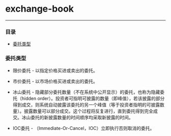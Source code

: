 # exchange-book
***
### 目录
- [委托类型](#委托类型)
    
    
    
### 委托类型

* 限价委托 - 以指定价格买进或卖出的委托。

* 市价委托 - 以市场价格买进或卖出的委托。

* 冰山委托 - 隐藏部分委托数量（不在系统中公开显示）的委托，也称为隐藏委托（hidden order）。投资者可指明可披露的数量（即峰值），若该披露的部分得到成交，则系统自动披露该委托的另一个峰值（等于投资者指明的可披露数量）。披露数量可以部分成交。这个过程将反复进行，直到委托得到完全成交。冰山委托的新披露数量的时间顺序均采取新披露的时间。

* IOC委托 - （Immediate-Or-Cancel，IOC）立即执行否则取消的委托。  